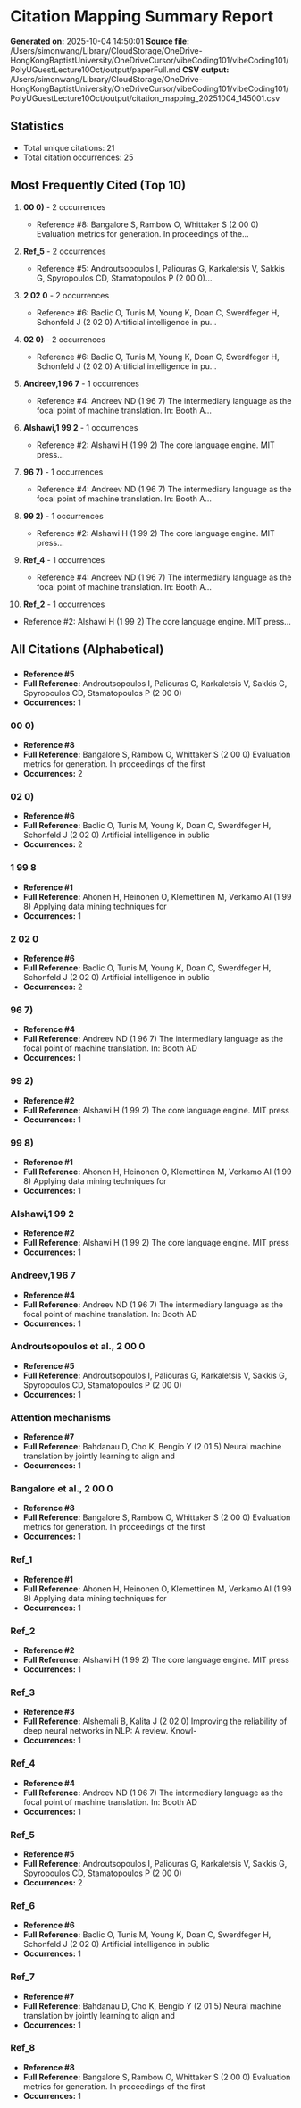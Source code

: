 # Citation Mapping Summary Report

**Generated on:** 2025-10-04 14:50:01
**Source file:** /Users/simonwang/Library/CloudStorage/OneDrive-HongKongBaptistUniversity/OneDriveCursor/vibeCoding101/vibeCoding101/PolyUGuestLecture10Oct/output/paperFull.md
**CSV output:** /Users/simonwang/Library/CloudStorage/OneDrive-HongKongBaptistUniversity/OneDriveCursor/vibeCoding101/vibeCoding101/PolyUGuestLecture10Oct/output/citation_mapping_20251004_145001.csv

## Statistics

- Total unique citations: 21
- Total citation occurrences: 25

## Most Frequently Cited (Top 10)

1. **00 0)** - 2 occurrences
   - Reference #8: Bangalore S, Rambow O, Whittaker S (2 00 0) Evaluation metrics for generation. In proceedings of the...

2. **Ref_5** - 2 occurrences
   - Reference #5: Androutsopoulos I, Paliouras G, Karkaletsis V, Sakkis G, Spyropoulos CD, Stamatopoulos P (2 00 0)...

3. **2 02 0** - 2 occurrences
   - Reference #6: Baclic O, Tunis M, Young K, Doan C, Swerdfeger H, Schonfeld J (2 02 0) Artificial intelligence in pu...

4. **02 0)** - 2 occurrences
   - Reference #6: Baclic O, Tunis M, Young K, Doan C, Swerdfeger H, Schonfeld J (2 02 0) Artificial intelligence in pu...

5. **Andreev,1 96 7** - 1 occurrences
   - Reference #4: Andreev ND (1 96 7) The intermediary language as the focal point of machine translation. In: Booth A...

6. **Alshawi,1 99 2** - 1 occurrences
   - Reference #2: Alshawi H (1 99 2) The core language engine. MIT press...

7. **96 7)** - 1 occurrences
   - Reference #4: Andreev ND (1 96 7) The intermediary language as the focal point of machine translation. In: Booth A...

8. **99 2)** - 1 occurrences
   - Reference #2: Alshawi H (1 99 2) The core language engine. MIT press...

9. **Ref_4** - 1 occurrences
   - Reference #4: Andreev ND (1 96 7) The intermediary language as the focal point of machine translation. In: Booth A...

10. **Ref_2** - 1 occurrences
   - Reference #2: Alshawi H (1 99 2) The core language engine. MIT press...


## All Citations (Alphabetical)

### 
- **Reference #5**
- **Full Reference:** Androutsopoulos I, Paliouras G, Karkaletsis V, Sakkis G, Spyropoulos CD, Stamatopoulos P (2 00 0)
- **Occurrences:** 1

### 00 0)
- **Reference #8**
- **Full Reference:** Bangalore S, Rambow O, Whittaker S (2 00 0) Evaluation metrics for generation. In proceedings of the first
- **Occurrences:** 2

### 02 0)
- **Reference #6**
- **Full Reference:** Baclic O, Tunis M, Young K, Doan C, Swerdfeger H, Schonfeld J (2 02 0) Artificial intelligence in public
- **Occurrences:** 2

### 1 99 8
- **Reference #1**
- **Full Reference:** Ahonen H, Heinonen O, Klemettinen M, Verkamo AI (1 99 8) Applying data mining techniques for
- **Occurrences:** 1

### 2 02 0
- **Reference #6**
- **Full Reference:** Baclic O, Tunis M, Young K, Doan C, Swerdfeger H, Schonfeld J (2 02 0) Artificial intelligence in public
- **Occurrences:** 2

### 96 7)
- **Reference #4**
- **Full Reference:** Andreev ND (1 96 7) The intermediary language as the focal point of machine translation. In: Booth AD
- **Occurrences:** 1

### 99 2)
- **Reference #2**
- **Full Reference:** Alshawi H (1 99 2) The core language engine. MIT press
- **Occurrences:** 1

### 99 8)
- **Reference #1**
- **Full Reference:** Ahonen H, Heinonen O, Klemettinen M, Verkamo AI (1 99 8) Applying data mining techniques for
- **Occurrences:** 1

### Alshawi,1 99 2
- **Reference #2**
- **Full Reference:** Alshawi H (1 99 2) The core language engine. MIT press
- **Occurrences:** 1

### Andreev,1 96 7
- **Reference #4**
- **Full Reference:** Andreev ND (1 96 7) The intermediary language as the focal point of machine translation. In: Booth AD
- **Occurrences:** 1

### Androutsopoulos et al., 2 00 0
- **Reference #5**
- **Full Reference:** Androutsopoulos I, Paliouras G, Karkaletsis V, Sakkis G, Spyropoulos CD, Stamatopoulos P (2 00 0)
- **Occurrences:** 1

### Attention mechanisms
- **Reference #7**
- **Full Reference:** Bahdanau D, Cho K, Bengio Y (2 01 5) Neural machine translation by jointly learning to align and
- **Occurrences:** 1

### Bangalore et al., 2 00 0
- **Reference #8**
- **Full Reference:** Bangalore S, Rambow O, Whittaker S (2 00 0) Evaluation metrics for generation. In proceedings of the first
- **Occurrences:** 1

### Ref_1
- **Reference #1**
- **Full Reference:** Ahonen H, Heinonen O, Klemettinen M, Verkamo AI (1 99 8) Applying data mining techniques for
- **Occurrences:** 1

### Ref_2
- **Reference #2**
- **Full Reference:** Alshawi H (1 99 2) The core language engine. MIT press
- **Occurrences:** 1

### Ref_3
- **Reference #3**
- **Full Reference:** Alshemali B, Kalita J (2 02 0) Improving the reliability of deep neural networks in NLP: A review. Knowl-
- **Occurrences:** 1

### Ref_4
- **Reference #4**
- **Full Reference:** Andreev ND (1 96 7) The intermediary language as the focal point of machine translation. In: Booth AD
- **Occurrences:** 1

### Ref_5
- **Reference #5**
- **Full Reference:** Androutsopoulos I, Paliouras G, Karkaletsis V, Sakkis G, Spyropoulos CD, Stamatopoulos P (2 00 0)
- **Occurrences:** 2

### Ref_6
- **Reference #6**
- **Full Reference:** Baclic O, Tunis M, Young K, Doan C, Swerdfeger H, Schonfeld J (2 02 0) Artificial intelligence in public
- **Occurrences:** 1

### Ref_7
- **Reference #7**
- **Full Reference:** Bahdanau D, Cho K, Bengio Y (2 01 5) Neural machine translation by jointly learning to align and
- **Occurrences:** 1

### Ref_8
- **Reference #8**
- **Full Reference:** Bangalore S, Rambow O, Whittaker S (2 00 0) Evaluation metrics for generation. In proceedings of the first
- **Occurrences:** 1

